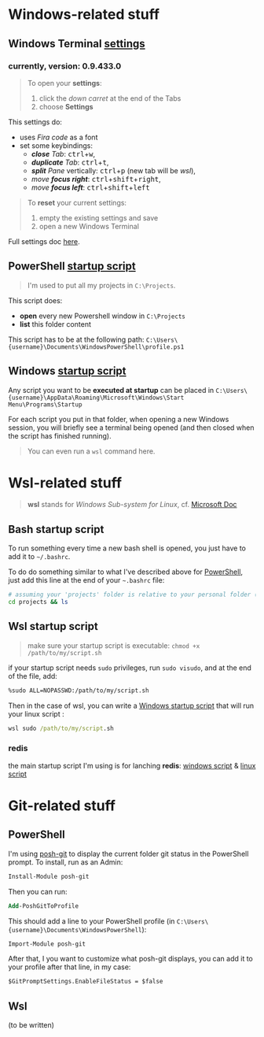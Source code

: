 # Windows-related stuff

## **Windows Terminal** [settings](/windows/settings.json)
### currently, version: 0.9.433.0
> To open your **settings**:
> 1. click the _down carret_ at the end of the Tabs
> 2. choose **Settings**

This settings do:
- uses _Fira code_ as a font
- set some keybindings:
  - _**close** Tab_: <kbd>ctrl</kbd>+<kbd>w</kbd>,
  - _**duplicate** Tab_: <kbd>ctrl</kbd>+<kbd>t</kbd>,
  - _**split** Pane_ vertically: <kbd>ctrl</kbd>+<kbd>p</kbd> (new tab will be _wsl_),
  - _move **focus right**_: <kbd>ctrl</kbd>+<kbd>shift</kbd>+<kbd>right</kbd>,
  - _move **focus left**_: <kbd>ctrl</kbd>+<kbd>shift</kbd>+<kbd>left</kbd>

> To **reset** your current settings:
> 1. empty the existing settings and save
> 2. open a new Windows Terminal

Full settings doc [here](https://github.com/microsoft/terminal/blob/master/doc/cascadia/SettingsSchema.md).

## PowerShell [startup script](/windows/profile.ps1)
> I'm used to put all my projects in `C:\Projects`.

This script does:
 - **open** every new Powershell window in `C:\Projects`
 - **list** this folder content

This script has to be at the following path: `C:\Users\{username}\Documents\WindowsPowerShell\profile.ps1`

## Windows [startup script](/windows/startup.cmd)
Any script you want to be **executed at startup** can be placed in `C:\Users\{username}\AppData\Roaming\Microsoft\Windows\Start Menu\Programs\Startup`

For each script you put in that folder, when opening a new Windows session, you will briefly see a terminal being opened (and then closed when the script has finished running).
> You can even run a `wsl` command here.

# Wsl-related stuff
> **wsl** stands for _Windows Sub-system for Linux_,
> cf. [Microsoft Doc](https://docs.microsoft.com/en-us/windows/wsl/about) 

## Bash startup script
To run something every time a new bash shell is opened, you just have to add it to `~/.bashrc`.

To do do something similar to what I've described above for [PowerShell](#powershell-startup-script), just add this line at the end of your `~.bashrc` file:
```sh
# assuming your 'projects' folder is relative to your personal folder (/mnt/c/Users/{username})
cd projects && ls
```

## Wsl startup script
> make sure your startup script is executable: `chmod +x /path/to/my/script.sh`

if your startup script needs `sudo` privileges, run `sudo visudo`, and at the end of the file, add:
```sh
%sudo ALL=NOPASSWD:/path/to/my/script.sh
```

Then in the case of wsl, you can write a [Windows startup script](#windows-startup-script) that will run your linux script :
```cmd
wsl sudo /path/to/my/script.sh
```

### redis
the main startup script I'm using is for lanching **redis**:
[windows script](/wsl/startup-redis.cmd) & [linux script](/wsl/start-redis.sh)

# Git-related stuff

## PowerShell
I'm using [posh-git](https://github.com/dahlbyk/posh-git) to display the current folder git status in the PowerShell prompt.
To install, run as an Admin:
```ps
Install-Module posh-git
```
Then you can run:
```ps
Add-PoshGitToProfile
```
This should add a line to your PowerShell profile (in `C:\Users\{username}\Documents\WindowsPowerShell`):
```ps
Import-Module posh-git
```

After that, I you want to customize what posh-git displays, you can add it to your profile after that line, in my case:
```ps
$GitPromptSettings.EnableFileStatus = $false
```

## Wsl
(to be written)
